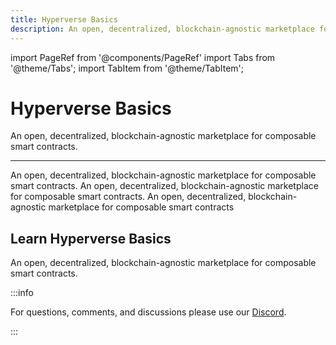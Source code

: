 ```yaml
---
title: Hyperverse Basics
description: An open, decentralized, blockchain-agnostic marketplace for composable smart contracts
---
```


import PageRef from '@components/PageRef'
import Tabs from '@theme/Tabs';
import TabItem from '@theme/TabItem';

# Hyperverse Basics

An open, decentralized, blockchain-agnostic marketplace for composable smart contracts.

---

An open, decentralized, blockchain-agnostic marketplace for composable smart contracts. An open, decentralized, blockchain-agnostic marketplace for composable smart contracts. An open, decentralized, blockchain-agnostic marketplace for composable smart contracts

## Learn Hyperverse Basics

An open, decentralized, blockchain-agnostic marketplace for composable smart contracts.

<PageRef url="welcome-to-hyperverse" pageName="Welcome to the Hyperverse" />
<PageRef url="first-steps" pageName="Your First Steps" />
<PageRef url="composability" pageName="Composability" />
<PageRef url="smart-modules" pageName="Smart Modules" />

:::info

For questions, comments, and discussions please use our [Discord](https://discord.com/invite/uqecGxg).

:::
